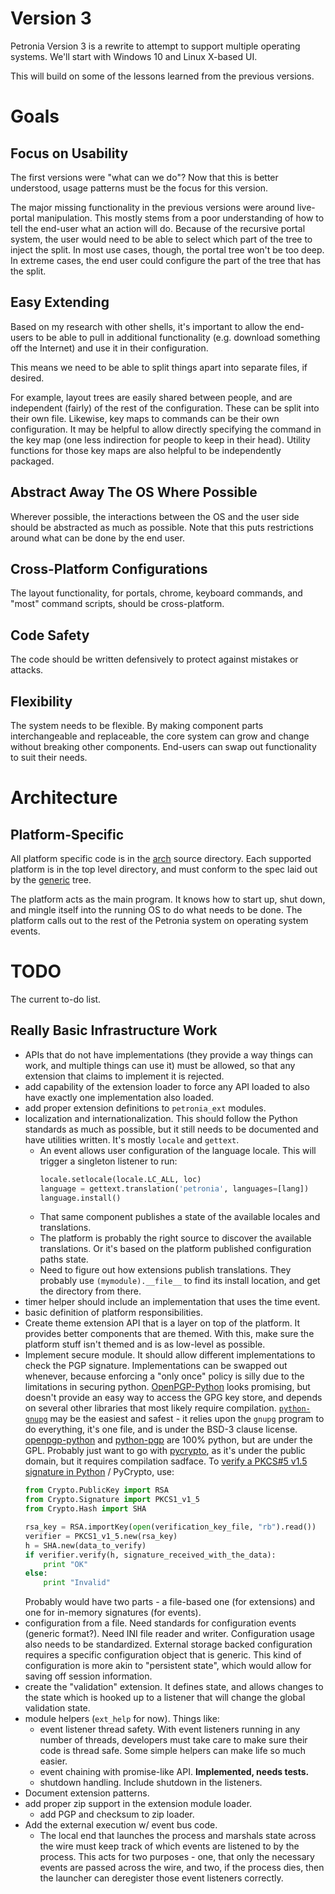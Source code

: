 # Version 3

Petronia Version 3 is a rewrite to attempt to support multiple operating systems.  We'll start with Windows 10 and Linux X-based UI.

This will build on some of the lessons learned from the previous versions.


# Goals

## Focus on Usability

The first versions were "what can we do"?  Now that this is better understood, usage patterns must be the focus for this version.

The major missing functionality in the previous versions were around live-portal manipulation.  This mostly stems from a poor understanding of how to tell the end-user what an action will do.  Because of the recursive portal system, the user would need to be able to select which part of the tree to inject the split.  In most use cases, though, the portal tree won't be too deep.  In extreme cases, the end user could configure the part of the tree that has the split.

## Easy Extending

Based on my research with other shells, it's important to allow the end-users to be able to pull in additional functionality (e.g. download something off the Internet) and use it in their configuration.

This means we need to be able to split things apart into separate files, if desired.

For example, layout trees are easily shared between people, and are independent (fairly) of the rest of the configuration.  These can be split into their own file.  Likewise, key maps to commands can be their own configuration.  It may be helpful to allow directly specifying the command in the key map (one less indirection for people to keep in their head).  Utility functions for those key maps are also helpful to be independently packaged.

## Abstract Away The OS Where Possible

Wherever possible, the interactions between the OS and the user side should be abstracted as much as possible.  Note that this puts restrictions around what can be done by the end user.

## Cross-Platform Configurations

The layout functionality, for portals, chrome, keyboard commands, and "most" command scripts, should be cross-platform.

## Code Safety

The code should be written defensively to protect against mistakes or attacks.

## Flexibility

The system needs to be flexible.  By making component parts interchangeable and replaceable, the core system can grow and change without breaking other components.  End-users can swap out functionality to suit their needs.

# Architecture

## Platform-Specific

All platform specific code is in the [arch](src/petronia3/arch) source directory.  Each supported platform is in the top level directory, and must conform to the spec laid out by the [generic](src/petronia3/arch/generic) tree.

The platform acts as the main program.  It knows how to start up, shut down, and mingle itself into the running OS to do what needs to be done.  The platform calls out to the rest of the Petronia system on operating system events.

# TODO

The current to-do list.

## Really Basic Infrastructure Work

* APIs that do not have implementations (they provide a way things can work, and multiple things can use it) must be allowed, so that any extension that claims to implement it is rejected.
* add capability of the extension loader to force any API loaded to also have exactly one implementation also loaded.
* add proper extension definitions to `petronia_ext` modules.
* localization and internationalization.  This should follow the Python standards as much as possible, but it still needs to be documented and have utilities written.  It's mostly `locale` and `gettext`.
    * An event allows user configuration of the language locale.  This will trigger a singleton listener to run:
      ```python
      locale.setlocale(locale.LC_ALL, loc)
      language = gettext.translation('petronia', languages=[lang])
      language.install()
      ```
    * That same component publishes a state of the available locales and translations.
    * The platform is probably the right source to discover the available translations.  Or it's based on the platform published configuration paths state.
    * Need to figure out how extensions publish translations.  They probably use `(mymodule).__file__` to find its install location, and get the directory from there.
* timer helper should include an implementation that uses the time event.
* basic definition of platform responsibilities.
* Create theme extension API that is a layer on top of the platform.  It provides better components that are themed.  With this, make sure the platform stuff isn't themed and is as low-level as possible.
* Implement secure module.  It should allow different implementations to check the PGP signature.  Implementations can be swapped out whenever, because enforcing a "only once" policy is silly due to the limitations in securing python.  [OpenPGP-Python](https://github.com/singpolyma/OpenPGP-Python) looks promising, but doesn't provide an easy way to access the GPG key store, and depends on several other libraries that most likely require compilation.  [`python-gnupg`](https://pythonhosted.org/python-gnupg/) may be the easiest and safest - it relies upon the `gnupg` program to do everything, it's one file, and is under the BSD-3 clause license.  [openpgp-python](https://github.com/diafygi/openpgp-python) and [python-pgp](https://github.com/mitchellrj/python-pgp) are 100% python, but are under the GPL.  Probably just want to go with [pycrypto](https://github.com/dlitz/pycrypto), as it's under the public domain, but it requires compilation sadface.  To [verify a PKCS#5 v1.5 signature in Python](https://stackoverflow.com/a/19551810/4580538) / PyCrypto, use:
    ```python
    from Crypto.PublicKey import RSA
    from Crypto.Signature import PKCS1_v1_5
    from Crypto.Hash import SHA

    rsa_key = RSA.importKey(open(verification_key_file, "rb").read())
    verifier = PKCS1_v1_5.new(rsa_key)
    h = SHA.new(data_to_verify)
    if verifier.verify(h, signature_received_with_the_data):
        print "OK"
    else:
        print "Invalid"
    ```
    Probably would have two parts - a file-based one (for extensions) and one for in-memory signatures (for events).
* configuration from a file.  Need standards for configuration events (generic format?).  Need INI file reader and writer.  Configuration usage also needs to be standardized.  External storage backed configuration requires a specific configuration object that is generic.  This kind of configuration is more akin to "persistent state", which would allow for saving off session information.
* create the "validation" extension.  It defines state, and allows changes to the state which is hooked up to a listener that will change the global validation state.
* module helpers (`ext_help` for now).  Things like:
    * event listener thread safety.  With event listeners running in any number of threads, developers must take care to make sure their code is thread safe.  Some simple helpers can make life so much easier.
    * event chaining with promise-like API. **Implemented, needs tests.**
    * shutdown handling.  Include shutdown in the listeners.
* Document extension patterns.
* add proper zip support in the extension module loader.
    * add PGP and checksum to zip loader.
* Add the external execution w/ event bus code.
    * The local end that launches the process and marshals state across the wire must keep track of which events are listened to by the process.  This acts for two purposes - one, that only the necessary events are passed across the wire, and two, if the process dies, then the launcher can deregister those event listeners correctly.
